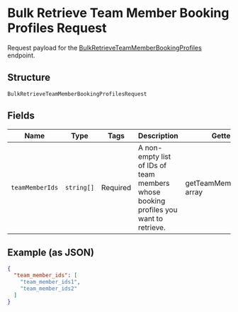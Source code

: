 
# Bulk Retrieve Team Member Booking Profiles Request

Request payload for the [BulkRetrieveTeamMemberBookingProfiles](../../doc/apis/bookings.md#bulk-retrieve-team-member-booking-profiles) endpoint.

## Structure

`BulkRetrieveTeamMemberBookingProfilesRequest`

## Fields

| Name | Type | Tags | Description | Getter | Setter |
|  --- | --- | --- | --- | --- | --- |
| `teamMemberIds` | `string[]` | Required | A non-empty list of IDs of team members whose booking profiles you want to retrieve. | getTeamMemberIds(): array | setTeamMemberIds(array teamMemberIds): void |

## Example (as JSON)

```json
{
  "team_member_ids": [
    "team_member_ids1",
    "team_member_ids2"
  ]
}
```

